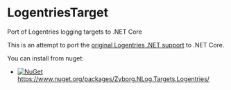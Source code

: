 # LogentriesTarget
Port of Logentries logging targets to .NET Core

This is an attempt to port the [original Logentries .NET support](https://github.com/rapid7/le_dotnet) to .NET Core.

You can install from nuget:
* [![NuGet](https://img.shields.io/nuget/v/Zyborg.NLog.Targets.Logentries.svg)](https://www.nuget.org/packages/Zyborg.NLog.Targets.Logentries/) https://www.nuget.org/packages/Zyborg.NLog.Targets.Logentries/
